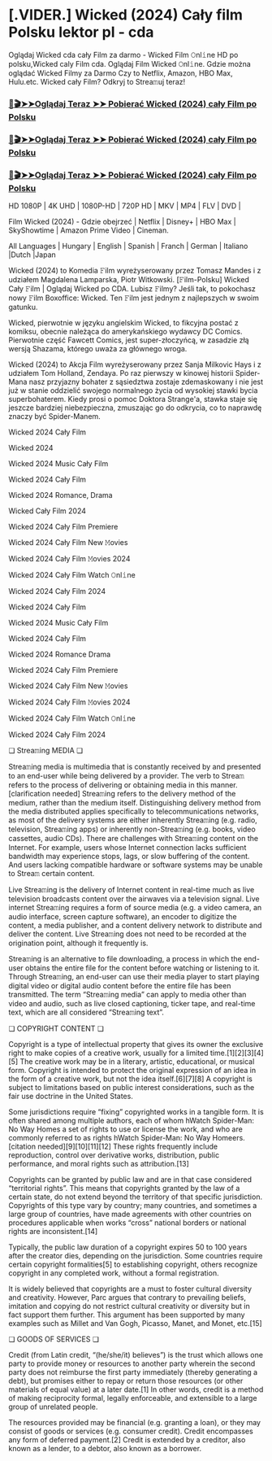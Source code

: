 # [.VIDER.] Wicked (2024) Cały film Polsku lektor pl - cda

Oglądaj Wicked cda cały Film za darmo - Wicked Film 𝙾nl𝚒ne HD po polsku,Wicked caly Film cda. Oglądaj Film Wicked 𝙾nl𝚒ne. Gdzie można oglądać Wicked Filmy za Darmo Czy to Netflix, Amazon, HBO Max, Hulu.etc. Wicked cały Film? Odkryj to Strea𝚖uj teraz!

### [📀🎬➤➤Oglądaj Teraz ➤➤ Pobierać Wicked (2024) cały Film po Polsku](http://r-movies.com/pl/movie/402431/wicked-gitcodepl)

### [📀🎬➤➤Oglądaj Teraz ➤➤ Pobierać Wicked (2024) cały Film po Polsku](http://r-movies.com/pl/movie/402431/wicked-gitcodepl)

### [📀🎬➤➤Oglądaj Teraz ➤➤ Pobierać Wicked (2024) cały Film po Polsku](http://r-movies.com/pl/movie/402431/wicked-gitcodepl)

HD 1080P | 4K UHD | 1080P-HD | 720P HD | MKV | MP4 | FLV | DVD |

Film Wicked (2024) - Gdzie obejrzeć | Netflix | Disney+ | HBO Max | SkyShowtime | Amazon Prime Video | Cineman.

All Languages | Hungary | English | Spanish | Franch | German | Italiano |Dutch |Japan

Wicked (2024) to Komedia 𝙵ilm wyreżyserowany przez Tomasz Mandes i z udziałem Magdalena Lamparska, Piotr Witkowski. [𝙵ilm-Polsku] Wicked Cały 𝙵ilm | Oglądaj Wicked  po CDA. Lubisz 𝙵ilmy? Jeśli tak, to pokochasz nowy 𝙵ilm Boxoffice: Wicked. Ten 𝙵ilm jest jednym z najlepszych w swoim gatunku.

Wicked, pierwotnie w języku angielskim Wicked, to fikcyjna postać z komiksu, obecnie należąca do amerykańskiego wydawcy DC Comics. Pierwotnie część Fawcett Comics, jest super-złoczyńcą, w zasadzie złą wersją Shazama, którego uważa za głównego wroga.

Wicked (2024) to Akcja Film wyreżyserowany przez Sanja Milkovic Hays i z udziałem Tom Holland, Zendaya. Po raz pierwszy w kinowej historii Spider-Mana nasz przyjazny bohater z sąsiedztwa zostaje zdemaskowany i nie jest już w stanie oddzielić swojego normalnego życia od wysokiej stawki bycia superbohaterem. Kiedy prosi o pomoc Doktora Strange'a, stawka staje się jeszcze bardziej niebezpieczna, zmuszając go do odkrycia, co to naprawdę znaczy być Spider-Manem.

Wicked 2024 Cały Film

Wicked 2024

Wicked 2024 Music Cały Film

Wicked 2024 Cały Film

Wicked 2024 Romance, Drama

Wicked Cały Film 2024

Wicked 2024 Cały Film Premiere

Wicked 2024 Cały Film New 𝙼ovies

Wicked 2024 Cały Film 𝙼ovies 2024

Wicked 2024 Cały Film Watch 𝙾nl𝚒ne

Wicked 2024 Cały Film 2024

Wicked 2024 Cały Film

Wicked 2024 Music Cały Film

Wicked 2024 Cały Film

Wicked 2024 Romance Drama

Wicked 2024 Cały Film Premiere

Wicked 2024 Cały Film New 𝙼ovies

Wicked 2024 Cały Film 𝙼ovies 2024

Wicked 2024 Cały Film Watch 𝙾nl𝚒ne

Wicked 2024 Cały Film 2024

❏ Strea𝚖ing MEDIA ❏

Strea𝚖ing media is multimedia that is constantly received by and presented to an end-user while being delivered by a provider. The verb to Strea𝚖 refers to the process of delivering or obtaining media in this manner.[clarification needed] Strea𝚖ing refers to the delivery method of the medium, rather than the medium itself. Distinguishing delivery method from the media distributed applies specifically to telecommunications networks, as most of the delivery systems are either inherently Strea𝚖ing (e.g. radio, television, Strea𝚖ing apps) or inherently non-Strea𝚖ing (e.g. books, video cassettes, audio CDs). There are challenges with Strea𝚖ing content on the Internet. For example, users whose Internet connection lacks sufficient bandwidth may experience stops, lags, or slow buffering of the content. And users lacking compatible hardware or software systems may be unable to Strea𝚖 certain content.

Live Strea𝚖ing is the delivery of Internet content in real-time much as live television broadcasts content over the airwaves via a television signal. Live internet Strea𝚖ing requires a form of source media (e.g. a video camera, an audio interface, screen capture software), an encoder to digitize the content, a media publisher, and a content delivery network to distribute and deliver the content. Live Strea𝚖ing does not need to be recorded at the origination point, although it frequently is.

Strea𝚖ing is an alternative to file downloading, a process in which the end-user obtains the entire file for the content before watching or listening to it. Through Strea𝚖ing, an end-user can use their media player to start playing digital video or digital audio content before the entire file has been transmitted. The term “Strea𝚖ing media” can apply to media other than video and audio, such as live closed captioning, ticker tape, and real-time text, which are all considered “Strea𝚖ing text”.

❏ COPYRIGHT CONTENT ❏

Copyright is a type of intellectual property that gives its owner the exclusive right to make copies of a creative work, usually for a limited time.[1][2][3][4][5] The creative work may be in a literary, artistic, educational, or musical form. Copyright is intended to protect the original expression of an idea in the form of a creative work, but not the idea itself.[6][7][8] A copyright is subject to limitations based on public interest considerations, such as the fair use doctrine in the United States.

Some jurisdictions require “fixing” copyrighted works in a tangible form. It is often shared among multiple authors, each of whom hWatch Spider-Man: No Way Homes a set of rights to use or license the work, and who are commonly referred to as rights hWatch Spider-Man: No Way Homeers.[citation needed][9][10][11][12] These rights frequently include reproduction, control over derivative works, distribution, public performance, and moral rights such as attribution.[13]

Copyrights can be granted by public law and are in that case considered “territorial rights”. This means that copyrights granted by the law of a certain state, do not extend beyond the territory of that specific jurisdiction. Copyrights of this type vary by country; many countries, and sometimes a large group of countries, have made agreements with other countries on procedures applicable when works “cross” national borders or national rights are inconsistent.[14]

Typically, the public law duration of a copyright expires 50 to 100 years after the creator dies, depending on the jurisdiction. Some countries require certain copyright formalities[5] to establishing copyright, others recognize copyright in any completed work, without a formal registration.

It is widely believed that copyrights are a must to foster cultural diversity and creativity. However, Parc argues that contrary to prevailing beliefs, imitation and copying do not restrict cultural creativity or diversity but in fact support them further. This argument has been supported by many examples such as Millet and Van Gogh, Picasso, Manet, and Monet, etc.[15]

❏ GOODS OF SERVICES ❏

Credit (from Latin credit, “(he/she/it) believes”) is the trust which allows one party to provide money or resources to another party wherein the second party does not reimburse the first party immediately (thereby generating a debt), but promises either to repay or return those resources (or other materials of equal value) at a later date.[1] In other words, credit is a method of making reciprocity formal, legally enforceable, and extensible to a large group of unrelated people.

The resources provided may be financial (e.g. granting a loan), or they may consist of goods or services (e.g. consumer credit). Credit encompasses any form of deferred payment.[2] Credit is extended by a creditor, also known as a lender, to a debtor, also known as a borrower.
